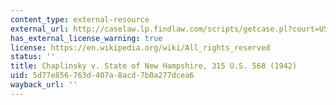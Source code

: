 ```yaml
---
content_type: external-resource
external_url: http://caselaw.lp.findlaw.com/scripts/getcase.pl?court=US&vol=315&invol=568
has_external_license_warning: true
license: https://en.wikipedia.org/wiki/All_rights_reserved
status: ''
title: Chaplinsky v. State of New Hampshire, 315 U.S. 568 (1942)
uid: 5d77e856-763d-407a-8acd-7b0a277dcea6
wayback_url: ''
---
```

